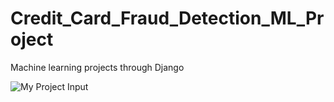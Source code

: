 # Credit_Card_Fraud_Detection_ML_Project
Machine learning projects through Django


![My Project Input](https://github.com/username/repository/blob/main/logo.png)

